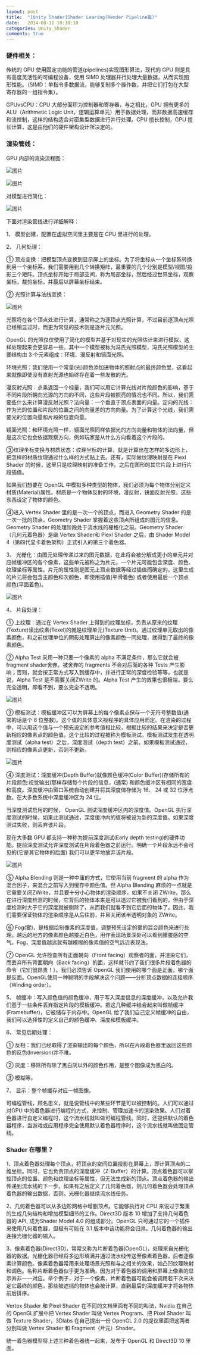 ```yaml
---
layout: post
title:  "[Unity Shader]Shader Learing(Render Pipeline篇)"
date:   2014-08-11 10:10:10
categories: Unity_Shader
comments: true
---
```


### 硬件相关：
传统的 GPU 使用固定功能的管道(pipelines)实现图形算法，现代的 GPU 则是具有高度灵活性的可编程设备，使用 SIMD 处理器并行处理大量数据，从而实现图形性能。（SIMD：单指令多数据流，能够复制多个操作数，并把它们打包在大型寄存器的一组指令集）。

GPUvsCPU：CPU 大部分面积为控制器和寄存器，与之相比，GPU 拥有更多的 ALU（Arithmetic Logic Unit，逻辑运算单元）用于数据处理，而非数据高速缓存和流控制，这样的结构适合对密集型数据进行并行处理。CPU 擅长控制，GPU 擅长计算，这是由他们的硬件架构设计所决定的。

### 渲染管线：
GPU 内部的渲染流程图：

![图片](http://owk5gjdrg.bkt.clouddn.com/0038Shader%20Learing%28Render%20Pipeline%E7%AF%87%29.png)

![图片](http://owk5gjdrg.bkt.clouddn.com/0039Shader%20Learing%28Render%20Pipeline%E7%AF%87%29.png)

对模型进行简化：

![图片](http://owk5gjdrg.bkt.clouddn.com/0040Shader%20Learing%28Render%20Pipeline%E7%AF%87%29.png)

下面对渲染管线进行详细解释：

1、 模型创建，配置在虚拟空间里主要是在 CPU 里进行的处理。

2、 几何处理：

① 顶点变换：把模型顶点变换到显示屏上的坐标。为了将坐标从一个坐标系转换到另一个坐标系，我们需要用到几个转换矩阵，最重要的几个分别是模型/视图/投影三个矩阵。顶点坐标开始于局部空间，称为局部坐标，然后经过世界坐标，观察坐标，裁剪坐标，并最后以屏幕坐标结束。

② 光照计算与法线变换：

![图片](http://owk5gjdrg.bkt.clouddn.com/0041Shader%20Learing%28Render%20Pipeline%E7%AF%87%29.png)

光照将在各个顶点处进行计算，通常称之为逐顶点光照计算，不过目前逐顶点光照已经稍显过时，而更为常见的技术则是逐片元光照。

OpenGL 的光照仅仅使用了简化的模型并基于对现实的光照估计来进行模拟，这样处理起来会更容易一些。其中一个模型被称为冯氏光照模型，冯氏光照模型的主要结构由 3 个元素组成：环境、漫反射和镜面光照。

环境光照：我们使用一个常量(光)颜色添加进物体的照射点的最终颜色里，这看起来就像即使没有直射光源也始终存在着一些发散的光。

漫反射光照：点乘返回一个标量，我们可以用它计算光线对片段颜色的影响，基于不同片段所朝向光源的方向的不同，这些片段被照亮的情况也不同。所以，我们需要些什么来计算漫反射光照？法向量：一个垂直于顶点表面的向量。定向的光线：作为光的位置和片段的位置之间的向量差的方向向量。为了计算这个光线，我们需要光的位置向量和片段的位置向量。

镜面光照：和环境光照一样，镜面光照同样依据光的方向向量和物体的法向量，但是这次它也会依据观察方向，例如玩家是从什么方向看着这个片段的。

③纹理坐标变换与材质状态：纹理坐标的计算，就是计算出在怎样的多边形上，把怎样的材质纹理通过什么样的方式贴上去。还有，实际做纹理映射是在 Piexl Shader 的时候，这里只是纹理映射的准备工作。之后在图形的其它片段上进行片段插值。

如果我们想要在 OpenGL 中模拟多种类型的物体，我们必须为每个物体分别定义材质(Material)属性。材质是一个物体反射的环境，漫反射，镜面反射光照，这些东西设定了物体的颜色。

④进入 Vertex Shader 里的是一次一个的顶点，而进入 Geometry Shader 的是一次一批的顶点，Geometry Shader 掌握着这些顶点所组成的图元的信息。Geometry Shader 的处理阶段处于流水线的栅格化之前。Geometry Shader （几何元着色器）是继 Vertex Shader和 Piexl Shader 之后，由 Shader Model 4（第四代显卡着色架构）正式引入的第三个着色器。

3、 光栅化：由图元处理传递过来的图元数据，在此将会被分解成更小的单元并对应帧缓冲区的各个像素，这些单元被称之为片元，一个片元可能包含深度、颜色、纹理坐标等属性。片元的属性则是图元上顶点数据等经过插值而确定的，这里生成的片元将会包含主颜色和次颜色，即使用插值(平滑着色) 或者使用最后一个顶点颜色(平面着色)。

![图片](http://owk5gjdrg.bkt.clouddn.com/0042Shader%20Learing%28Render%20Pipeline%E7%AF%87%29.png)

4、 片段处理：

① 上纹理：通过在 Vertex Shader 上得到的纹理坐标，负责从原来的纹理(Texture)读出纹素(Texel)的就是纹理单元(Texture Unit)。通过纹理单元取出的像素颜色，和之前纹理单位的阴影处理算出的像素颜色一同处理，就得到了最终的像素颜色。

② Alpha Test 采用一种只要一个像素的 alpha 不满足条件，那么它就会被 fragment shader舍弃。被舍弃的 fragments 不会对后面的各种 Tests 产生影响；否则，就会按正常方式写入到缓存中，并进行正常的深度检验等等，也就是说，Alpha Test 是不需要关闭ZWrite 的。Alpha Test 产生的效果也很极端，要么完全透明，即看不到，要么完全不透明。

![图片](http://owk5gjdrg.bkt.clouddn.com/0043Shader%20Learing%28Render%20Pipeline%E7%AF%87%29.png)

③ 模板测试：模板缓冲区可以为屏幕上的每个像素点保存一个无符号整数值(通常的话是个 8 位整数)。这个值的具体意义视程序的具体应用而定。在渲染的过程中，可以用这个值与一个预先设定的参考值相比较，根据比较的结果来决定是否更新相应的像素点的颜色值。这个比较的过程被称为模板测试。模板测试发生在透明度测试（alpha test）之后，深度测试（depth test）之前。如果模板测试通过，则相应的像素点更新，否则不更新。

![图片](http://owk5gjdrg.bkt.clouddn.com/0044Shader%20Learing%28Render%20Pipeline%E7%AF%87%29.png)

④ 深度测试：深度缓冲(Depth Buffer)就像颜色缓冲(Color Buffer)(存储所有的片段颜色:视觉输出)那样存储每个片段的信息，(通常) 和颜色缓冲区有相同的宽度和高度。深度缓冲由窗口系统自动创建并将其深度值存储为 16、 24 或 32 位浮点数。在大多数系统中深度缓冲区为 24 位。

当深度测试启用的时候， OpenGL 测试深度缓冲区内的深度值。OpenGL 执行深度测试的时候，如果此测试通过，深度缓冲内的值将被设为新的深度值。如果深度测试失败，则丢弃该片段。

现在大多数 GPU 都支持一种称为提前深度测试(Early depth testing)的硬件功能。提前深度测试允许深度测试在片段着色器之前运行。明确一个片段永远不会可见的(它是其它物体的后面) 我们可以更早地放弃该片段。

![图片](http://owk5gjdrg.bkt.clouddn.com/0045Shader%20Learing%28Render%20Pipeline%E7%AF%87%29.png)

⑤ Alpha Blending 则是一种中庸的方式，它使用当前 fragment 的 alpha 作为混合因子，来混合之前写入到缓存中颜色值。但 Alpha Blending 麻烦的一点就是它需要关闭ZWrite，并且要十分小心物体的渲染顺序。如果不关闭 ZWrite，那么在进行深度检测的时候，它背后的物体本来是可以透过它被我们看到的，但由于深度检测时大于它的深度就被剔除了，从而我们就看不到它后面的物体了。因此，我们需要保证物体的渲染顺序是从后往前，并且关闭该半透明对象的 ZWrite。

⑥ Fog(雾)，是根据绘制像素的深度值，调整预先设定的雾的混合颜色来进行处理。越远的地方的像素颜色越接近白色，用作表现场景深处可以看到朦胧感的空气。Fog，深度值越远就有越模糊的像素值的空气远近表现法。

⑦ OpenGL 允许检查所有正面朝向（Front facing）观察者的面，并渲染它们，而丢弃所有背面朝向（Back facing）的面，这样就节约了我们很多片段着色器的命令（它们很昂贵！）。我们必须告诉 OpenGL 我们使用的哪个面是正面，哪个面是反面。OpenGL使用一种聪明的手段解决这个问题——分析顶点数据的连接顺序（Winding order）。

5、 帧缓冲：写入颜色值的颜色缓冲，用于写入深度信息的深度缓冲，以及允许我们基于一些条件丢弃指定片段的模板缓冲。把这几种缓冲结合起来叫做帧缓冲(Framebuffer)，它被储存于内存中。OpenGL 给了我们自己定义帧缓冲的自由，我们可以选择性的定义自己的颜色缓冲、深度和模板缓冲。

6、 常见后期处理：

① 反相：我们已经取得了渲染输出的每个颜色，所以在片段着色器里返回这些颜色的反色(Inversion)并不难。

② 灰度：移除所有除了黑白灰以外的颜色作用，是整个图像成为黑白的。

③ 模糊等。

7、 显示：整个帧缓存对应一帧图像。

可编程管线，顾名思义，就是说管线中的某些环节是可以被控制的。人们可以通过对GPU 中的着色器进行编程的方式，来控制、管理加速卡的渲染效果。人们对着色器进行自定义编程时，这个流水线就叫做可编程管线。同时，还提供默认的着色器程序，当游戏或应用程序完全使用默认着色器程序时，这个流水线就叫做固定管线。

### Shader 在哪里？
1、顶点着色器处理每个顶点，将顶点的空间位置投影在屏幕上，即计算顶点的二维坐标。同时，它也负责顶点的深度缓冲（Z-Buffer）的计算。顶点着色器可以掌控顶点的位置、颜色和纹理坐标等属性，但无法生成新的顶点。顶点着色器的输出传递到流水线的下一步。如果有之后定义了几何着色器，则几何着色器会处理顶点着色器的输出数据，否则，光栅化器继续流水线任务。

2、几何着色器可以从多边形网格中增删顶点。它能够执行对 CPU 来说过于繁重的生成几何结构和增加模型细节的工作。Direct3D 版本 10 增加了支持几何着色器的 API, 成为Shader Model 4.0 的组成部分。OpenGL 只可通过它的一个插件来使用几何着色器，但极有可能在 3.1 版本中该功能将会归并。几何着色器的输出连接光栅化器的输入。

3、像素着色器(Direct3D)，常常又称为片断着色器(OpenGL)，处理来自光栅化器的数据。光栅化器已经将多边形填满并通过流水线传送至像素着色器，后者逐像素计算颜色。像素着色器常用来处理场景光照和与之相关的效果，如凸凹纹理映射和调色。名称片断着色器似乎更为准确，因为对于着色器的调用和屏幕上像素的显示并非一一对应。举个例子，对于一个像素，片断着色器可能会被调用若干次来决定它最终的颜色，那些被遮挡的物体也会被计算，直到最后的深度缓冲才将各物体前后排序。

Vertex Shader 和 Pixel Shader 在不同的文档里面有不同的叫法，Nvidia 在自己的 OpenGL扩展中把 Vertex Shader 叫做 Vertex Program、把 Pixel Shader 叫做 Texture Shader，3Dlabs 在自己提出一份 OpenGL 2.0 的提议里面把这两者分别叫做 Vertex Shader 和 Fragment（片元）Shader。

统一着色器模型将上述三种着色器统一起来，发布于 OpenGL 和 Direct3D 10 里面。